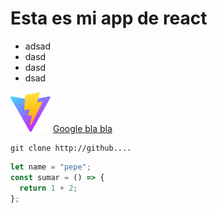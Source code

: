 # Esta es mi app de react

- adsad
- dasd
- dasd
- dsad

![](/public/vite.svg)
[Google bla bla](htpp://google.com)

```
git clone http://github....
```

```javascript
let name = "pepe";
const sumar = () => {
  return 1 + 2;
};
```
